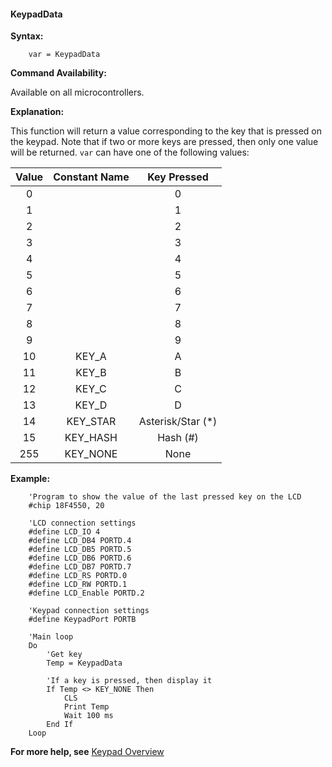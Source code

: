 <div class="section">

<div class="titlepage">

<div>

<div>

#### <span id="keypaddata"></span>KeypadData

</div>

</div>

</div>

<span class="strong">**Syntax:**</span>

``` screen
    var = KeypadData
```

<span class="strong">**Command Availability:**</span>

Available on all microcontrollers.

<span class="strong">**Explanation:**</span>

This function will return a value corresponding to the key that is
pressed on the keypad. Note that if two or more keys are pressed, then
only one value will be returned. `var` can have one of the following
values:

<div class="informaltable">

| <span class="strong">**Value**</span> | <span class="strong">**Constant Name**</span> | <span class="strong">**Key Pressed**</span> |
|:-------------------------------------:|:---------------------------------------------:|:-------------------------------------------:|
|                   0                   |                                               |                      0                      |
|                   1                   |                                               |                      1                      |
|                   2                   |                                               |                      2                      |
|                   3                   |                                               |                      3                      |
|                   4                   |                                               |                      4                      |
|                   5                   |                                               |                      5                      |
|                   6                   |                                               |                      6                      |
|                   7                   |                                               |                      7                      |
|                   8                   |                                               |                      8                      |
|                   9                   |                                               |                      9                      |
|                  10                   |                    KEY\_A                     |                      A                      |
|                  11                   |                    KEY\_B                     |                      B                      |
|                  12                   |                    KEY\_C                     |                      C                      |
|                  13                   |                    KEY\_D                     |                      D                      |
|                  14                   |                   KEY\_STAR                   |             Asterisk/Star (\*)              |
|                  15                   |                   KEY\_HASH                   |                  Hash (\#)                  |
|                  255                  |                   KEY\_NONE                   |                    None                     |

</div>

<span class="strong">**Example:**</span>

``` screen
    'Program to show the value of the last pressed key on the LCD
    #chip 18F4550, 20

    'LCD connection settings
    #define LCD_IO 4
    #define LCD_DB4 PORTD.4
    #define LCD_DB5 PORTD.5
    #define LCD_DB6 PORTD.6
    #define LCD_DB7 PORTD.7
    #define LCD_RS PORTD.0
    #define LCD_RW PORTD.1
    #define LCD_Enable PORTD.2

    'Keypad connection settings
    #define KeypadPort PORTB

    'Main loop
    Do
        'Get key
        Temp = KeypadData

        'If a key is pressed, then display it
        If Temp <> KEY_NONE Then
            CLS
            Print Temp
            Wait 100 ms
        End If
    Loop
```

<span class="strong">**For more help, see**</span>
<a href="keypad_overview" class="link" title="Keypad Overview">Keypad Overview</a>

</div>
